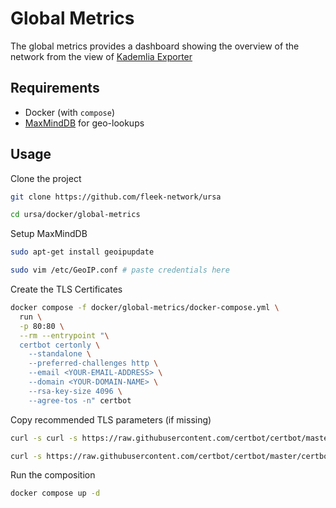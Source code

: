 # Global Metrics

The global metrics provides a dashboard showing the overview of the network from the view of [Kademlia Exporter](https://github.com/mxinden/kademlia-exporter)

## Requirements

- Docker (with `compose`)
- [MaxMindDB](https://www.maxmind.com/en/home) for geo-lookups 

## Usage

Clone the project

```sh
git clone https://github.com/fleek-network/ursa

cd ursa/docker/global-metrics
```

Setup MaxMindDB

```sh
sudo apt-get install geoipupdate

sudo vim /etc/GeoIP.conf # paste credentials here
```

Create the TLS Certificates

```sh
docker compose -f docker/global-metrics/docker-compose.yml \
  run \
  -p 80:80 \
  --rm --entrypoint "\
  certbot certonly \
    --standalone \
    --preferred-challenges http \
    --email <YOUR-EMAIL-ADDRESS> \
    --domain <YOUR-DOMAIN-NAME> \
    --rsa-key-size 4096 \
    --agree-tos -n" certbot
```

Copy recommended TLS parameters (if missing)

```sh
curl -s curl -s https://raw.githubusercontent.com/certbot/certbot/master/certbot-nginx/certbot_nginx/_internal/tls_configs/options-ssl-nginx.conf > docker/global-metrics/certbot/conf/options-ssl-nginx.conf
```

```sh
curl -s https://raw.githubusercontent.com/certbot/certbot/master/certbot/certbot/ssl-dhparams.pem > docker/global-metrics/certbot/conf/ssl-dhparams.pem
```

Run the composition

```sh
docker compose up -d
```

